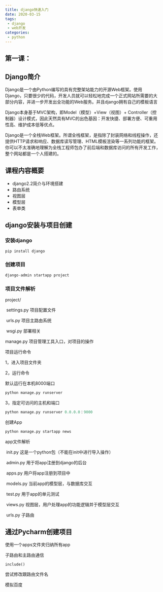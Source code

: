 ```yaml
---
title: django快速入门
date: 2020-03-15
tags:
 - django
 - web开发
categories:
 - python
---
```


## 第一课：

## Django简介

Django是一个由Python编写的具有完整架站能力的开源Web框架。使用Django，只要很少的代码，开发人员就可以轻松地完成一个正式网站所需要的大部分内容，并进一步开发出全功能的Web服务。并且django拥有自己的模板语言	



Django本身基于MVC架构，即Model（模型）+View（视图）+ Controller（控制器）设计模式，因此天然具有MVC的出色基因：开发快捷、部署方便、可重用性高、维护成本低等优点。



Django是一个全栈Web框架。所谓全栈框架，是指除了封装网络和线程操作，还提供HTTP请求和响应、数据库读写管理、HTML模板渲染等一系列功能的框架。你可以不太准确地理解为全栈工程师包办了前后端和数据库访问的所有开发工作，整个网站都是一个人搭建的。

## 课程内容概要

- django2.2简介与环境搭建
- 路由系统
- 视图层
- 模型层
- 表单类

## django安装与项目创建

### 安装django

```python
pip install django
```

### 创建项目

```python
django-admin startapp project
```

### 项目文件解析

project/

​			settings.py	项目配置文件

​			urls.py		   项目主路由系统

​			wsgi.py		  部署相关

manage.py			  项目管理工具入口，对项目的操作



项目运行命令

1，进入项目文件夹

2，运行命令

默认运行在本机8000端口

```python
python manage.py runserver
```

3，指定可访问的主机和端口

``` python
python manage.py runserver 0.0.0.0：9000
```

创建App

```python
python manage.py startapp news
```

app文件解析

​		init.py			 这是一个python包（不能在init中进行导入操作）

​		admin.py  	 用于将app注册到django的后台

​		apps.py  		用户将app注册到项目中

​		models.py 	当前app的模型层，与数据库交互

​		test.py			用于app的单元测试

​		views.py		 视图层，用户处理app的功能逻辑并于模型层交互

​		urls.py			子路由





## 通过Pycharm创建项目



使用一个apps文件夹归纳所有app



子路由和主路由通信

```
include()
```

尝试修改跟路由文件名



模拟百度